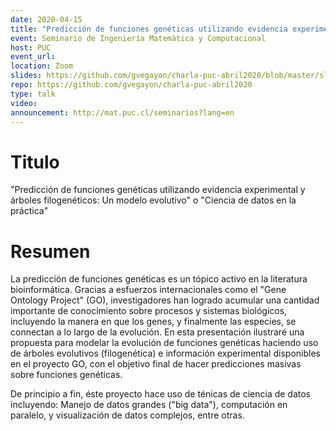 ```yaml
---
date: 2020-04-15
title: "Predicción de funciones genéticas utilizando evidencia experimental y árboles filogenéticos: Un modelo evolutivo" o "Ciencia de datos en la práctica"
event: Seminario de Ingeniería Matemática y Computacional
host: PUC
event_url: 
location: Zoom
slides: https://github.com/gvegayon/charla-puc-abril2020/blob/master/slides.pdf
repo: https://github.com/gvegayon/charla-puc-abril2020
type: talk
video:
announcement: http://mat.puc.cl/seminarios?lang=en
---
```


# Titulo

"Predicción de funciones genéticas utilizando evidencia experimental y
árboles filogenéticos: Un modelo evolutivo" o "Ciencia de datos en la práctica"

# Resumen

La predicción de funciones genéticas es un tópico activo en la literatura
bioinformática. Gracias a esfuerzos internacionales como el "Gene Ontology
Project" (GO), investigadores han logrado acumular una cantidad importante de
conocimiento sobre procesos y sistemas biológicos, incluyendo la manera en que
los genes, y finalmente las especies, se connectan a lo largo de la evolución.
En esta presentación ilustraré una propuesta para modelar la evolución de
funciones genéticas haciendo uso de árboles evolutivos (filogenética) e
información experimental disponibles en el proyecto GO, con el objetivo final de
hacer predicciones masivas sobre funciones genéticas.

De principio a fin, éste proyecto hace uso de ténicas de ciencia de datos
incluyendo: Manejo de datos grandes ("big data"), computación en paralelo,
y visualización de datos complejos, entre otras.


